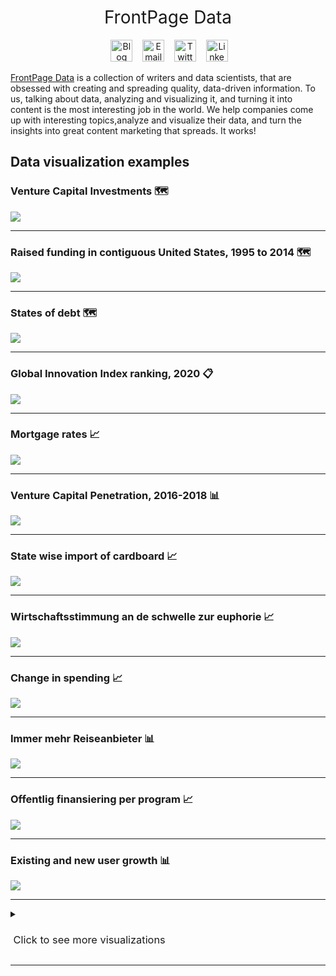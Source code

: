 <h1 style="font-weight:normal" align="center">
  &nbsp;FrontPage Data&nbsp;
</h1>

<div align="center">

&nbsp;&nbsp;&nbsp;
<a href="https://frontpagedata.com/"><img border="0" alt="Blog" src="https://assets.dryicons.com/uploads/icon/svg/4926/home.svg" width="35" height="35"></a>&nbsp;&nbsp;&nbsp;
<a href="mailto:daniel.kupka@frontpagedata.com"><img border="0" alt="Email" src="https://assets.dryicons.com/uploads/icon/svg/8009/02dc3a5c-6504-4347-85fb-3f510cfecc45.svg" width="35" height="35"></a>&nbsp;&nbsp;&nbsp;
<a href="https://twitter.com/d_kupka"><img border="0" alt="Twitter" src="https://assets.dryicons.com/uploads/icon/svg/8385/c23f7ffc-ca8d-4246-8978-ce9f6d5bcc99.svg" width="35" height="35"></a>&nbsp;&nbsp;&nbsp; 
<a href="https://www.linkedin.com/in/danielkupka/"><img border="0" alt="LinkedIn" src="https://assets.dryicons.com/uploads/icon/svg/8337/a347cd89-1662-4421-be90-58e5e8004eae.svg" width="35" height="35"></a>&nbsp;&nbsp;&nbsp;

</div>

[FrontPage Data](https://frontpagedata.com/) is a collection of writers and data scientists, that are obsessed with creating and spreading quality, data-driven information. To us, talking about data, analyzing and visualizing it, and turning it into content is the most interesting job in the world. We help companies come up with interesting topics,analyze and visualize their data, and turn the insights into great content marketing that spreads. It works!

## Data visualization examples
### Venture Capital Investments 🗺️
![](example_pngs/InvMapUS_final_FjallaOne.gif)
***
### Raised funding in contiguous United States, 1995 to 2014 🗺️ 
![](example_pngs/InvMapUS_by_year.png)
***
### States of debt 🗺️
![](example_pngs/4_map_goldman_bottom_1.png)
***
### Global Innovation Index ranking, 2020 📋
![](example_pngs/table_wipo_v1.png)
***
### Mortgage rates 📈
![](https://github.com/kaustavSen/dataviz-makeover/blob/main/realtor-plot-2/plot.png)
***
### Venture Capital Penetration, 2016-2018 📊 
![](example_pngs/gii_plot.png)
***
### State wise import of cardboard 📈 
![](example_pngs/chart_3_map_imports.png)
***
### Wirtschaftsstimmung an de schwelle zur euphorie  📈 
![](example_pngs/esi_plot.png)
***
### Change in spending 📈 
![](example_pngs/2_jpmorgan_line_change_1.png)
***
### Immer mehr Reiseanbieter 📊 
![](example_pngs/7_2_statement_gutschein_job_1.png)
***
### Offentlig finansiering per program 📈
![](example_pngs/plot%20(4).png)
***
### Existing and new user growth 📊 
![](example_pngs/3things.png)
***

<details>
  <summary><h3 style="font-weight:normal">
  &nbsp;Click to see more visualizations&nbsp;
</h3></summary>

<!-- toc -->
### Engagement with business 📊 
![](example_pngs/engagement_factors.png)
***
### Online job positings in the UK 📈 
![](example_pngs/uk_jobs.png)
***
### Revenue by business unit 📊 
![](example_pngs/plot%20(2).png)
***
### Expectations on employees numbers 📊 
![](example_pngs/plot%203.png)
***
### Prospective total returns 📈
![](example_pngs/29.png)
***
### How many views is a single follower worth? 📈
![](example_pngs/followers_views_regression.jpg)
***


![](example_pngs/keyword-length-is-negatively-correlated-with-search-volume-768x863.webp)

### Terms in job postings 📊 
![](example_pngs/manager%20new.png)
***
### Spending mix 📈
![](example_pngs/plot%20(1).png)
***
### Views on banking services 📊 
![](example_pngs/3_time_eandy_highlight_left_1.png)
***
### Number of completed home purchases in 2020 📊 
![](example_pngs/realtor.png)
***
### Jobs 📊 
![](example_pngs/Infography_Jan31_1_Complete.png)
***

### P&C insurance 📊 
![](https://github.com/kaustavSen/dataviz-makeover/blob/main/allianz-plot/plot.png)
***
### Revenue and EPS 📊 
![](https://github.com/kaustavSen/dataviz-makeover/blob/main/cognizant-plot/plot.png)
***
### Patent intensity development 📊 
![](https://github.com/kaustavSen/dataviz-makeover/blob/main/efi-plot/plot.png)
***
### Annual funding by region 📈
![](https://github.com/kaustavSen/dataviz-makeover/blob/main/cb-insights-plot/plot.png)
*** 
### Talent development 📈
![](https://github.com/kaustavSen/dataviz-makeover/blob/main/tcs-plot/plot.png)
*** 
### Global Innovation Index, 2021 📈
![](https://github.com/leeolney3/Tables/blob/main/2022/visualizations/wipo_bubble/5.png)
*** 
### Global Innovation Index ranking, 2021 📊 
![](https://github.com/leeolney3/Tables/blob/main/2022/visualizations/wipo_bubble/1.png)
***
### 2021 Startup funding 📋
![](https://github.com/leeolney3/Tables/blob/main/2022/visualizations/startup_funding/table_v2.png)
***
### De-carbonization target 📊 
![](https://github.com/leeolney3/Tables/blob/main/2022/visualizations/batch2/goldman/0000b3.png)
***
### Labour market services and measures 📈
![](https://github.com/leeolney3/Tables/blob/main/2022/visualizations/oecd/0000ae.png)

  
<!-- tocstop -->

</details>

***
